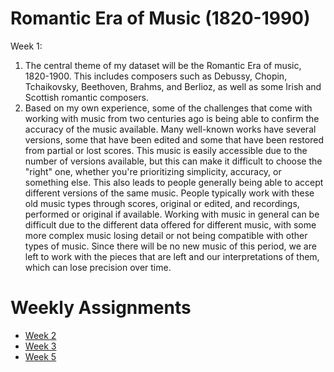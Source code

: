 
# Romantic Era of Music (1820-1990)
<!-- Version 1.0 -->
Week 1:
1. The central theme of my dataset will be the Romantic Era of music, 1820-1900. This includes composers such as Debussy, Chopin, Tchaikovsky, Beethoven, Brahms, and Berlioz, as well as some Irish and Scottish romantic composers.
2. Based on my own experience, some of the challenges that come with working with music from two centuries ago is being able to confirm the accuracy of the music available. Many well-known works have several versions, some that have been edited and some that have been restored from partial or lost scores. This music is easily accessible due to the number of versions available, but this can make it difficult to choose the "right" one, whether you're prioritizing simplicity, accuracy, or something else. This also leads to people generally being able to accept different versions of the same music. People typically work with these old music types through scores, original or edited, and recordings, performed or original if available. Working with music in general can be difficult due to the different data offered for different music, with some more complex music losing detail or not being compatible with other types of music. Since there will be no new music of this period, we are left to work with the pieces that are left and our interpretations of them, which can lose precision over time.

# Weekly Assignments
- [Week 2](tasks/week2.html)
- [Week 3](verovio.html)
- [Week 5](tasks/week5.html)
